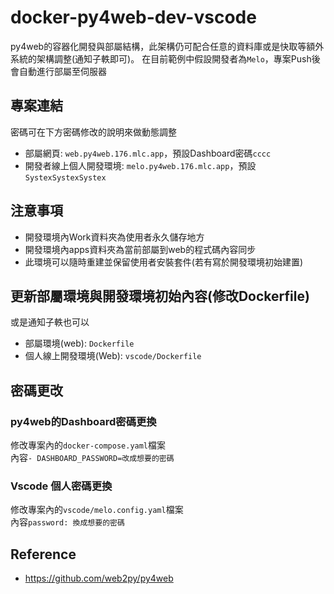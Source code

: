 # docker-py4web-dev-vscode

py4web的容器化開發與部屬結構，此架構仍可配合任意的資料庫或是快取等額外系統的架構調整(通知子軼即可)。
在目前範例中假設開發者為`Melo`，專案Push後會自動進行部屬至伺服器

## 專案連結
密碼可在下方密碼修改的說明來做動態調整
* 部屬網頁: `web.py4web.176.mlc.app`，預設Dashboard密碼`cccc`
* 開發者線上個人開發環境: `melo.py4web.176.mlc.app`，預設`SystexSystexSystex`


## 注意事項
* 開發環境內Work資料夾為使用者永久儲存地方
* 開發環境內apps資料夾為當前部屬到web的程式碼內容同步
* 此環境可以隨時重建並保留使用者安裝套件(若有寫於開發環境初始建置)

## 更新部屬環境與開發環境初始內容(修改Dockerfile)
或是通知子軼也可以
* 部屬環境(web): `Dockerfile`
* 個人線上開發環境(Web): `vscode/Dockerfile`

## 密碼更改

### py4web的Dashboard密碼更換
修改專案內的`docker-compose.yaml`檔案  
內容`- DASHBOARD_PASSWORD=改成想要的密碼`

### Vscode 個人密碼更換
修改專案內的`vscode/melo.config.yaml`檔案  
內容`password: 換成想要的密碼`

## Reference
* https://github.com/web2py/py4web
